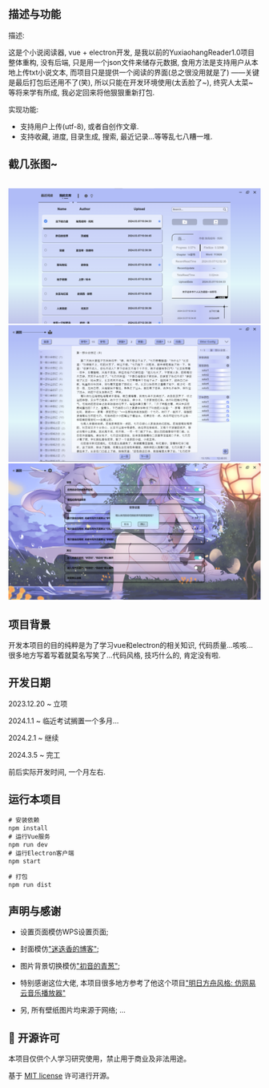 ## 描述与功能

描述:

这是个小说阅读器, vue + electron开发, 是我以前的YuxiaohangReader1.0项目整体重构,
没有后端, 只是用一个json文件来储存元数据, 食用方法是支持用户从本地上传txt小说文本,
而项目只是提供一个阅读的界面(总之很没用就是了) ——关键是最后打包后还用不了(笑),
所以只能在开发环境使用(太丢脸了~), 终究人太菜~ 等将来学有所成, 我必定回来将他狠狠重新打包.

实现功能:
- 支持用户上传(utf-8), 或者自创作文章.
- 支持收藏, 进度, 目录生成, 搜索, 最近记录...等等乱七八糟一堆.

## 截几张图~
<br/>
<img src="public/截图2.png" alt="">
<img src="public/截图1.png" alt="">
<img src="public/截图3.png" alt="">

## 项目背景

开发本项目的目的纯粹是为了学习vue和electron的相关知识, 代码质量...咳咳...
很多地方写着写着就莫名写笑了...代码风格, 技巧什么的, 肯定没有啦.

## 开发日期

2023.12.20 ~ 立项  

2024.1.1 ~ 临近考试搁置一个多月...  

2024.2.1 ~ 继续  

2024.3.5 ~ 完工  

前后实际开发时间, 一个月左右.  

## 运行本项目
```shell
# 安装依赖
npm install
# 运行Vue服务
npm run dev
# 运行Electron客户端
npm start
```
```shell
# 打包
npm run dist
```

## 声明与感谢

- 设置页面模仿WPS设置页面;
- 封面模仿["迷迭香的博客"](https://rosmontis.com/);
- 图片背景切换模仿["初音的青葱"](https://www.fufugal.com/);
- 特别感谢这位大佬, 本项目很多地方参考了他这个项目["明日方舟风格: 仿网易云音乐播放器"](https://github.com/Kaidesuyo/Hydrogen-Music)

- 另, 所有壁纸图片均来源于网络;
...

## 📜 开源许可

本项目仅供个人学习研究使用，禁止用于商业及非法用途。

基于 [MIT license](https://opensource.org/licenses/MIT) 许可进行开源。
